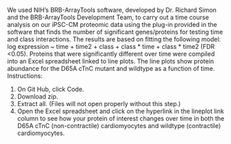 We used NIH’s BRB-ArrayTools software, developed by Dr. Richard Simon and the BRB-ArrayTools Development Team, to carry out a time course analysis on our iPSC-CM proteomic data using the plug-in provided in the software that finds the number of significant genes/proteins for testing time and class interactions. The results are based on fitting the following model: log expression ~ time + time2 + class + class * time + class * time2 (FDR <0.05). Proteins that were significantly different over time were compiled into an Excel spreadsheet linked to line plots. The line plots show protein abundance for the D65A cTnC mutant and wildtype as a function of time. 
Instructions: 
1. On Git Hub, click Code. 
3. Download zip.
4. Extract all. (Files will not open properly without this step.)
5. Open the Excel spreadsheet and click on the hyperlink in the lineplot link column to see how your protein of interest changes over time in both the D65A cTnC (non-contractile) cardiomyocytes and wildtype (contractile) cardiomyocytes.
   
